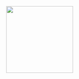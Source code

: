 <div>
  <a href="https://github.com/andalik">
    <img height="180em" align="center" src="https://github-readme-stats.vercel.app/api/top-langs/?username=andalik&theme=slateorange&layout=compact&langs_count=7" />
  </a>
</div>
